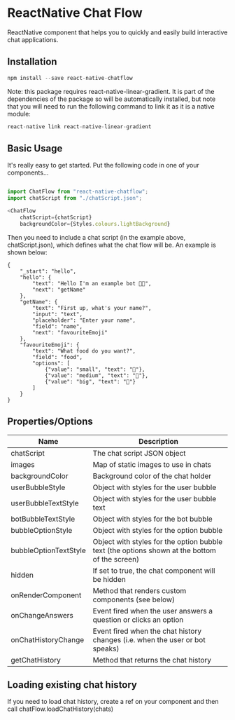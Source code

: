 # ReactNative Chat Flow
ReactNative component that helps you to quickly and easily build interactive chat applications.

## Installation
```javascript
npm install --save react-native-chatflow
```

Note: this package requires react-native-linear-gradient. It is part of the dependencies of the package so will be automatically installed, but note that you will need to run the following command to link it as it is a native module:

```javascript
react-native link react-native-linear-gradient
``` 

## Basic Usage
It's really easy to get started. Put the following code in one of your components...

```javascript

import ChatFlow from "react-native-chatflow";
import chatScript from "./chatScript.json";

<ChatFlow 
    chatScript={chatScript}
    backgroundColor={Styles.colours.lightBackground}
```

Then you need to include a chat script (in the example above, chatScript.json), which defines what the chat flow will be. An example is shown below:

```
{
    "_start": "hello",
    "hello": {
        "text": "Hello I'm an example bot 👋🏼",
        "next": "getName"
    },
    "getName": {
        "text": "First up, what's your name?",
        "input": "text",
        "placeholder": "Enter your name",
        "field": "name",
        "next": "favouriteEmoji"
    },
    "favouriteEmoji": {
        "text": "What food do you want?",
        "field": "food",
        "options": [
            {"value": "small", "text": "🥕"},
            {"value": "medium", "text": "🍕"},
            {"value": "big", "text": "🐔"}
        ]
    }
}
```

## Properties/Options
Name | Description
---------------- | -------------------------------
chatScript | The chat script JSON object
images | Map of static images to use in chats
backgroundColor | Background color of the chat holder
userBubbleStyle | Object with styles for the user bubble
userBubbleTextStyle | Object with styles for the user bubble text
botBubbleTextStyle | Object with styles for the bot bubble
bubbleOptionStyle | Object with styles for the option bubble
bubbleOptionTextStyle | Object with styles for the option bubble text (the options shown at the bottom of the screen)
hidden | If set to true, the chat component will be hidden
onRenderComponent | Method that renders custom components (see below)
onChangeAnswers | Event fired when the user answers a question or clicks an option
onChatHistoryChange | Event fired when the chat history changes (i.e. when the user or bot speaks)
getChatHistory | Method that returns the chat history  

## Loading existing chat history
If you need to load chat history, create a ref on your component and then call chatFlow.loadChatHistory(chats)